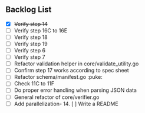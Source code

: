## Backlog List
- [x] ~~Verify step 14~~
- [ ] Verify step 16C to 16E
- [ ] Verify step 18
- [ ] Verify step 19
- [ ] Verify step 6
- [ ] Verify step 7
- [ ] Refactor validation helper in core/validate_utility.go
- [ ] Confirm step 17 works according to spec sheet
- [ ] Refactor schema/manifest.go :puke:
- [ ] Check 11C to 11F
- [ ] Do proper error handling when parsing JSON data
- [ ] General refactor of core/verifier.go
- [ ] Add parallelization- 14. [ ] Write a README
